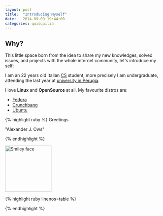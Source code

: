 ```yaml
---
layout: post
title:  "Introducing Myself"
date:   2014-09-09 19:44:00
categories: quisquilia
---
```


Why? 
---------	

This little space born from the idea to share my new 
knowledges, solved issues, and projects with the whole internet community,
let's introduce my self:


I am an 22 years old Italian [CS](http://www.informatica.unipg.it/) student,
more precisely I am undergraduate, attending the
last year at [university in Perugia](http://www.unipg.it/). 

I love **Linux** and **OpenSource** at all.
My favourite distros are:

* [Fedora](http://fedoraproject.org/)
* [Crunchbang](http://crunchbang.org/)
* [Ubuntu](http://ubuntu.com/)




{% highlight ruby  %}
Greetings

"Alexander J. Ows"
	
{% endhighlight %}


 <img src="http://sn1p3r46.github.io/assets/AlexanderCropped.jpg" alt="Smiley face" width="150">

{% highlight ruby linenos=table %}


{% endhighlight %}



